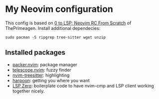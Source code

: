 # My Neovim configuration
This config is based on [0 to LSP: Neovim RC From Scratch](https://www.youtube.com/watch?v=w7i4amO_zaE) of ThePrimeagen.
Install additional dependecies:
```
sudo pacman -S ripgrep tree-sitter wget unzip
```
## Installed packages
- [packer.nvim](https://github.com/wbthomason/packer.nvim): package manager
- [telescope.nvim](https://github.com/nvim-telescope/telescope.nvim): fuzzy finder
- [nvim-treesitter](https://github.com/nvim-treesitter/nvim-treesitter): highlighting
- [harpoon](https://github.com/ThePrimeagen/harpoon): getting you where you want
- [LSP Zero](https://github.com/VonHeikemen/lsp-zero.nvim): boilerplate code to have nvim-cmp and LSP client working together nicely.
